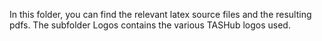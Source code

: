 In this folder, you can find the relevant latex source files and the resulting pdfs. The subfolder Logos contains the various TASHub logos used.
